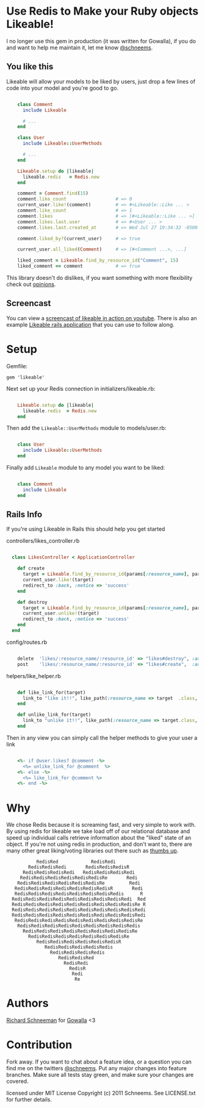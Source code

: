 Use Redis to Make your Ruby objects Likeable!
======

I no longer use this gem in production (it was written for Gowalla), if you do and want to help me maintain it, let me know [@schneems](http://twitter.com/schneems).

You like this
-------------
Likeable will allow your models to be liked by users, just drop a few lines of code into your model and you're good to go.

```ruby

    class Comment
      include Likeable

      # ...
    end

    class User
      include Likeable::UserMethods

      # ...
    end

    Likeable.setup do |likeable|
      likeable.redis   = Redis.new
    end

    comment = Comment.find(15)
    comment.like_count                  # => 0
    current_user.like!(comment)         # => #<Likeable::Like ... >
    comment.like_count                  # => 1
    comment.likes                       # => [#<Likeable::Like ... >]
    comment.likes.last.user             # => #<User ... >
    comment.likes.last.created_at       # => Wed Jul 27 19:34:32 -0500 2011

    comment.liked_by?(current_user)     # => true

    current_user.all_liked(Comment)     # => [#<Comment ...>, ...]

    liked_comment = Likeable.find_by_resource_id("Comment", 15)
    liked_comment == comment            # => true

```

This library doesn't do dislikes, if you want something with more flexibility check out  [opinions](https://github.com/leehambley/opinions).

## Screencast

You can view a [screencast of likeable in action on youtube](http://youtu.be/iJoMXUQ33Jw?hd=1). There is also an example [Likeable rails application](https://github.com/schneems/likeable_example) that you can use to follow along.



Setup
=======
Gemfile:

    gem 'likeable'

Next set up your Redis connection in initializers/likeable.rb:

```ruby

    Likeable.setup do |likeable|
      likeable.redis  = Redis.new
    end
```

Then add the `Likeable::UserMethods` module to models/user.rb:

```ruby

    class User
      include Likeable::UserMethods
    end
```

Finally add `Likeable` module to any model you want to be liked:

```ruby

    class Comment
      include Likeable
    end
```

## Rails Info
If you're using Likeable in Rails this should help you get started

 controllers/likes_controller.rb

```ruby

  class LikesController < ApplicationController

    def create
      target = Likeable.find_by_resource_id(params[:resource_name], params[:resource_id])
      current_user.like!(target)
      redirect_to :back, :notice => 'success'
    end

    def destroy
      target = Likeable.find_by_resource_id(params[:resource_name], params[:resource_id])
      current_user.unlike!(target)
      redirect_to :back, :notice => 'success'
    end
  end

```

config/routes.rb

```ruby

    delete  'likes/:resource_name/:resource_id' => "likes#destroy", :as => 'like'
    post    'likes/:resource_name/:resource_id' => "likes#create",  :as => 'like'

```

helpers/like_helper.rb

```ruby

    def like_link_for(target)
      link_to "like it!!", like_path(:resource_name => target  .class, :resource_id => target.id), :method => :post
    end

    def unlike_link_for(target)
      link_to "unlike it!!", like_path(:resource_name => target.class, :resource_id => target.id), :method => :delete
    end

```

Then in any view you can simply call the helper methods to give your user a link

```ruby

    <%- if @user.likes? @comment -%>
      <%= unlike_link_for @comment  %>
    <%- else -%>
      <%= like_link_for @comment %>
    <%- end -%>


```

Why
===

We chose Redis because it is screaming fast, and very simple to work with. By using redis for likeable we take load off of our relational database and speed up individual calls retrieve information about the "liked" state of an object. If you're not using redis in production, and don't want to, there are many other great liking/voting libraries out there such as [thumbs up](https://github.com/brady8/thumbs_up).


               RedisRed            RedisRedi
            RedisRedisRedi       RedisRedisRedisR
          RedisRedisRedisRedi   RedisRedisRedisRedi
         RedisRedisRedisRedisRedisRedisRe       Redi
        RedisRedisRedisRedisRedisRedisRe         Redi
       RedisRedisRedisRedisRedisRedisRedisR       Redi
       RedisRedisRedisRedisRedisRedisRedisRedis      R
      RedisRedisRedisRedisRedisRedisRedisRedisRedi  Red
      RedisRedisRedisRedisRedisRedisRedisRedisRedisRe R
      RedisRedisRedisRedisRedisRedisRedisRedisRedisRedi
      RedisRedisRedisRedisRedisRedisRedisRedisRedisRedi
       RedisRedisRedisRedisRedisRedisRedisRedisRedisRe
        RedisRedisRedisRedisRedisRedisRedisRedisRedis
          RedisRedisRedisRedisRedisRedisRedisRedisRe
            RedisRedisRedisRedisRedisRedisRedisRe
               RedisRedisRedisRedisRedisRedisR
                  RedisRedisRedisRedisRedis
                    RedisRedisRedisRedis
                       RedisRedisRed
                         RedisRedi
                           RedisR
                            Redi
                             Re
Authors
=======
[Richard Schneeman](http://schneems.com) for [Gowalla](http://gowalla.com) <3


Contribution
============

Fork away. If you want to chat about a feature idea, or a question you can find me on the twitters [@schneems](http://twitter.com/schneems).  Put any major changes into feature branches. Make sure all tests stay green, and make sure your changes are covered.


licensed under MIT License
Copyright (c) 2011 Schneems. See LICENSE.txt for
further details.
